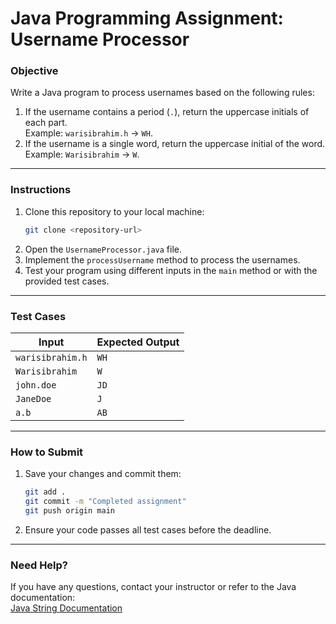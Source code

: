 
# **Java Programming Assignment: Username Processor**

### **Objective**  
Write a Java program to process usernames based on the following rules:  
1. If the username contains a period (`.`), return the uppercase initials of each part.  
   Example: `warisibrahim.h` → `WH`.  
2. If the username is a single word, return the uppercase initial of the word.  
   Example: `Warisibrahim` → `W`.

---

### **Instructions**  
1. Clone this repository to your local machine:  
   ```bash
   git clone <repository-url>
   ```
2. Open the `UsernameProcessor.java` file.  
3. Implement the `processUsername` method to process the usernames.  
4. Test your program using different inputs in the `main` method or with the provided test cases.  

---

### **Test Cases**  

| Input                | Expected Output |  
|----------------------|-----------------|  
| `warisibrahim.h`     | `WH`            |  
| `Warisibrahim`       | `W`             |  
| `john.doe`           | `JD`            |  
| `JaneDoe`            | `J`             |  
| `a.b`                | `AB`            |  

---

### **How to Submit**  
1. Save your changes and commit them:  
   ```bash
   git add .
   git commit -m "Completed assignment"
   git push origin main
   ```

2. Ensure your code passes all test cases before the deadline.  

---

### **Need Help?**  
If you have any questions, contact your instructor or refer to the Java documentation:  
[Java String Documentation](https://docs.oracle.com/javase/8/docs/api/java/lang/String.html)
